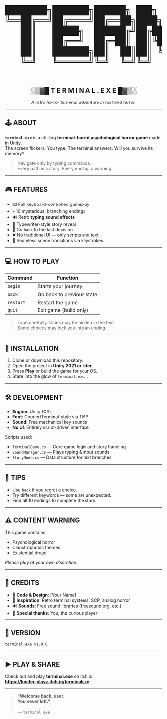 <h1 align="center" width="45%">
  <pre>
████████╗███████╗██████╗ ███╗   ███╗██╗███╗   ██╗ █████╗ ██╗          ███████╗██╗  ██╗███████╗
╚══██╔══╝██╔════╝██╔══██╗████╗ ████║██║████╗  ██║██╔══██╗██║          ██╔════╝╚██╗██╔╝██╔════╝
   ██║   █████╗  ██████╔╝██╔████╔██║██║██╔██╗ ██║███████║██║          █████╗   ╚███╔╝ █████╗  
   ██║   ██╔══╝  ██╔═██║ ██║╚██╔╝██║██║██║╚██╗██║██╔══██║██║          ██╔══╝   ██╔██╗ ██╔══╝  
   ██║   ███████╗██║  ██║██║ ╚═╝ ██║██║██║ ╚████║██║  ██║███████╗ ██╗ ███████╗██╔╝ ██╗███████╗
   ╚═╝   ╚══════╝╚═╝  ╚═╝╚═╝     ╚═╝╚═╝╚═╝  ╚═══╝╚═╝  ╚═╝╚══════╝ ╚═╝ ╚══════╝╚═╝  ╚═╝╚══════╝
  </pre>
</h1>

<h2 align="center">░▒▓█  T E R M I N A L . E X E  █▓▒░</h2>
<p align="center"><i>A retro horror terminal adventure in text and terror.</i></p>

<hr>

<h2>🕹 ABOUT</h2>

<p><b><code>terminal.exe</code></b> is a chilling <b>terminal-based psychological horror game</b> made in Unity.<br>
The screen flickers. You type. The terminal answers. Will you survive its memory?</p>

<blockquote>
Navigate only by typing commands.<br>
Every path is a story. Every ending, a warning.
</blockquote>

<hr>

<h2>🎮 FEATURES</h2>

<ul>
  <li>⌨️ Full keyboard-controlled gameplay</li>
  <li>💀 10 mysterious, branching endings</li>
  <li>🔊 Retro <b>typing sound effects</b></li>
  <li>📜 Typewriter-style story reveal</li>
  <li>🔁 Go <code>back</code> to the last decision</li>
  <li>❌ No traditional UI — only scripts and text</li>
  <li>🚪 Seamless scene transitions via keystrokes</li>
</ul>

<hr>

<h2>💻 HOW TO PLAY</h2>

<table>
  <thead>
    <tr>
      <th>Command</th>
      <th>Function</th>
    </tr>
  </thead>
  <tbody>
    <tr>
      <td><code>begin</code></td>
      <td>Starts your journey</td>
    </tr>
    <tr>
      <td><code>back</code></td>
      <td>Go back to previous state</td>
    </tr>
    <tr>
      <td><code>restart</code></td>
      <td>Restart the game</td>
    </tr>
    <tr>
      <td><code>quit</code></td>
      <td>Exit game (build only)</td>
    </tr>
  </tbody>
</table>

<blockquote>
Type carefully. Clues may be hidden in the text.<br>
Some choices may lock you into an ending.
</blockquote>

<hr>

<h2>🔧 INSTALLATION</h2>

<ol>
  <li>Clone or download this repository.</li>
  <li>Open the project in <b>Unity 2021 or later</b>.</li>
  <li>Press <b>Play</b> or build the game for your OS.</li>
  <li>Stare into the glow of <code>terminal.exe</code>...</li>
</ol>

<hr>

<h2>🛠 DEVELOPMENT</h2>

<ul>
  <li><b>Engine</b>: Unity (C#)</li>
  <li><b>Font</b>: Courier/Terminal-style via TMP</li>
  <li><b>Sound</b>: Free mechanical key sounds</li>
  <li><b>No UI</b>: Entirely script-driven interface</li>
</ul>

<p>Scripts used:</p>
<ul>
  <li><code>TerminalGame.cs</code> — Core game logic and story handling</li>
  <li><code>SoundManager.cs</code> — Plays typing & input sounds</li>
  <li><code>StoryNode.cs</code> — Data structure for text branches</li>
</ul>

<hr>

<h2>📖 TIPS</h2>

<ul>
  <li>Use <code>back</code> if you regret a choice.</li>
  <li>Try different keywords — some are unexpected.</li>
  <li>Find all 10 endings to complete the story.</li>
</ul>

<hr>

<h2>⚠️ CONTENT WARNING</h2>

<p>This game contains:</p>
<ul>
  <li>Psychological horror</li>
  <li>Claustrophobic themes</li>
  <li>Existential dread</li>
</ul>

<p><i>Please play at your own discretion.</i></p>

<hr>

<h2>🧟 CREDITS</h2>

<ul>
  <li>👾 <b>Code & Design</b>: [Your Name]</li>
  <li>💬 <b>Inspiration</b>: Retro terminal systems, SCP, analog horror</li>
  <li>🔊 <b>Sounds</b>: Free sound libraries (freesound.org, etc.)</li>
  <li>🧠 <b>Special thanks</b>: You, the curious player</li>
</ul>

<hr>

<h2>💾 VERSION</h2>

<pre><code>terminal.exe v1.0.0</code></pre>

<hr>

<h2>▶️ PLAY & SHARE</h2>

<p>Check out and play <b>terminal.exe</b> on itch.io:<br>
<a href="https://lucifer-playz.itch.io/terminalexe"><b>https://lucifer-playz.itch.io/terminalexe</b></a></p>

<hr>

<blockquote>
<b>"Welcome back, user.<br>
You never left."</b><br><br>
— <code>terminal.exe</code>
</blockquote>
